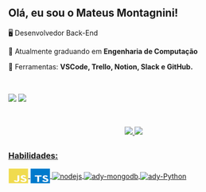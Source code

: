 ## Olá, eu sou o Mateus Montagnini!


 🖥 Desenvolvedor Back-End

 🌱 Atualmente graduando em **Engenharia de Computação**

 💼 Ferramentas: **VSCode, Trello, Notion, Slack e GitHub.**
 
 ##
 
 <div> <br>
  <a href = "mailto:mateus.r.montagnini@gmail.com"><img src="https://img.shields.io/badge/-Gmail-%23333?style=for-the-badge&logo=gmail&logoColor=white" target="_blank"></a>
  <a href="https://www.linkedin.com/in/mateus-montagnini-8070001a6/" target="_blank"><img src="https://img.shields.io/badge/-LinkedIn-%230077B5?style=for-the-badge&logo=linkedin&logoColor=white" target="_blank"></a> 
  
  ##

<div align="center"><br>
  <a href="https://github.com/mateus-montagnini/">
  <img height="180em" src="https://github-readme-stats.vercel.app/api?username=mateus-montagnini&show_icons=true&theme=synthwave&include_all_commits=true&count_private=true"/>
  <img height="180em" src="https://github-readme-stats.vercel.app/api/top-langs/?username=mateus-montagnini&layout=compact&langs_count=7&theme=synthwave"/>
</div>

##

<div style="display: inline_block">
<h3 align="left">Habilidades:</h3>
  <img align="center" alt="javascript" height="30" width="40" src="https://raw.githubusercontent.com/devicons/devicon/master/icons/javascript/javascript-plain.svg">
  <img align="center" alt="typescript" height="30" width="40" src="https://raw.githubusercontent.com/devicons/devicon/master/icons/typescript/typescript-plain.svg">
  <img align="center" alt="nodejs" height="60" width="80" 
 src="https://cdn.jsdelivr.net/gh/devicons/devicon/icons/nodejs/nodejs-original-wordmark.svg" />
 <img align="center" alt="ady-mongodb" height="65" width="55" 
  src="https://cdn.jsdelivr.net/gh/devicons/devicon/icons/mysql/mysql-original-wordmark.svg" />
   <img align="center" alt="ady-Python" height="65" width="55" 
  src="https://cdn.jsdelivr.net/gh/devicons/devicon/icons/mongodb/mongodb-original-wordmark.svg" />
</div>
  
  
 
 

